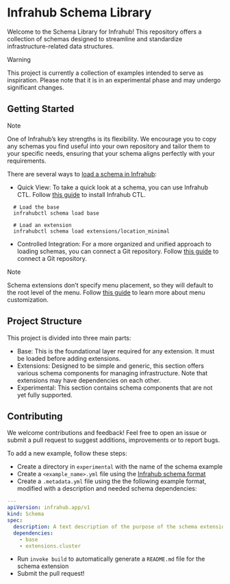 # Infrahub Schema Library

Welcome to the Schema Library for Infrahub! This repository offers a collection of schemas designed to streamline and standardize infrastructure-related data structures.

> [!WARNING]
> This project is currently a collection of examples intended to serve as inspiration. Please note that it is in an experimental phase and may undergo significant changes.

## Getting Started

> [!NOTE]
> One of Infrahub’s key strengths is its flexibility. We encourage you to copy any schemas you find useful into your own repository and tailor them to your specific needs, ensuring that your schema aligns perfectly with your requirements.

There are several ways to [load a schema in Infrahub](https://docs.infrahub.app/guides/import-schema):

- Quick View: To take a quick look at a schema, you can use Infrahub CTL. Follow [this guide](https://docs.infrahub.app/infrahubctl) to install Infrahub CTL.

```console
  # Load the base
  infrahubctl schema load base

  # Load an extension
  infrahubctl schema load extensions/location_minimal
```

- Controlled Integration: For a more organized and unified approach to loading schemas, you can connect a Git repository. Follow [this guide](https://docs.infrahub.app/guides/repository) to connect a Git repository.

> [!NOTE]
> Schema extensions don’t specify menu placement, so they will default to the root level of the menu. Follow [this guide](https://docs.infrahub.app/guides/menu) to learn more about menu customization.

## Project Structure

This project is divided into three main parts:

- Base: This is the foundational layer required for any extension. It must be loaded before adding extensions.
- Extensions: Designed to be simple and generic, this section offers various schema components for managing infrastructure. Note that extensions may have dependencies on each other.
- Experimental: This section contains schema components that are not yet fully supported.

## Contributing

We welcome contributions and feedback! Feel free to open an issue or submit a pull request to suggest additions, improvements or to report bugs.

To add a new example, follow these steps:

- Create a directory in `experimental` with the name of the schema example
- Create a `<example_name>.yml` file using the [Infrahub schema format](https://docs.infrahub.app/reference/schema)
- Create a `.metadata.yml` file using the the following example format, modified with a description and needed schema dependencies:

```yaml
---
apiVersion: infrahub.app/v1
kind: Schema
spec:
  description: A text description of the purpose of the schema extension
  dependencies:
    - base
    - extensions.cluster
```

- Run `invoke build` to automatically generate a `README.md` file for the schema extension
- Submit the pull request!
